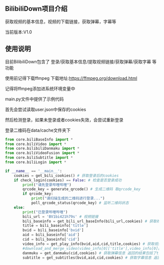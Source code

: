 ## BilibiliDown项目介绍
获取视频的基本信息，视频的下载链接，获取弹幕，字幕等

当前版本:V1.0

## 使用说明
目前BilibiliDown包含了 登录/获取基本信息/提取视频链接/获取弹幕/获取字幕 等功能

使用前记得下载ffmpeg 下载地址:https://ffmpeg.org/download.html

记得将ffmpeg添加进系统环境变量中

main.py文件中提供了示例代码

首先会尝试读取user.json中保存的cookies

然后检测登录，如果未登录或者cookies失效，会尝试重新登录

登录二维码在data/cache文件夹下

```python
from core.biliBaseInfo import *
from core.biliVideo import *
from core.bilibiliDanmaku import *
from core.biliVideoFusion import *
from core.biliSubtitle import *
from core.biliLogin import *

if __name__ == '__main__':
    cookies = get_bili_cookies() # 获取登录后的cookies
    if check_login(cookies) == False: # 检查是否登录成功
        print("请先登录哔哩哔哩") 
        qrcode_key = generate_qrcode() # 生成二维码 取qrcode_key
        if qrcode_key:
            print("请扫描生成的二维码进行登录...")
            poll_qrcode_status(qrcode_key) # 监听二维码状态
    else:
        print("已登录哔哩哔哩")
        bili_url = 'BV1bi421h79s' # 视频链接
        bili_baseinfo = get_bili_url_baseInfo(bili_url,cookies) # 获取视频基础信息 返回的结果包括了title,bvid,aid,cid,pic,time,desc
        title = bili_baseinfo['title']
        bvid = bili_baseinfo['bvid']
        aid = bili_baseinfo['aid']
        cid = bili_baseinfo['cid']
        video_info = get_play_info(bvid,aid,cid,title,cookies) # 获取视频下载地址 返回的结果包括了title,baseURL,audioURL,frameRate,width,height
        #download_and_merge_video(video_info[0]['title'],video_info[0]['baseURL'],video_info[0]['audioURL'])  # 下载视频并合并音频
        danmuku = get_danmaku(cid,cookies) # 获取弹幕信息 返回的结果包括了time,timestamp,text,uid
        subtitle = get_subtitles(bvid,aid,cid,cookies) # 获取字幕信息 返回的结果包括了subtitle_count,subtitle_list
```


